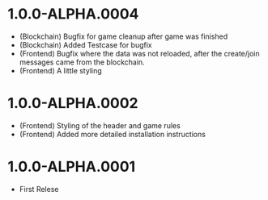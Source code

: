 # 1.0.0-ALPHA.0004
* (Blockchain) Bugfix for game cleanup after game was finished 
* (Blockchain) Added Testcase for bugfix
* (Frontend) Bugfix where the data was not reloaded, after the create/join messages came from the blockchain.
* (Frontend) A little styling

# 1.0.0-ALPHA.0002
* (Frontend) Styling of the header and game rules
* (Frontend) Added more detailed installation instructions

# 1.0.0-ALPHA.0001
* First Relese